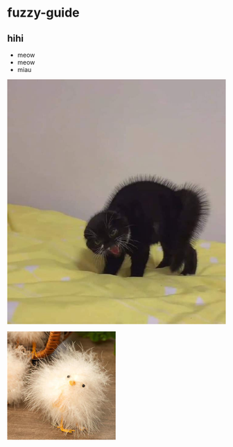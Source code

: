 # fuzzy-guide

## hihi
- meow
- meow
- miau

![alt text](he%20kinda%20fuzzy%20doe.jpg "my cat")

![alt text](fuzzy%20guide/fuzzy_feathered_artificial_baby_chick_medium.jpg "my chicken")
